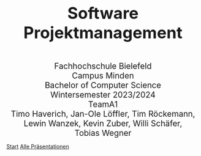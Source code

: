 <div style="text-align: center; font-size: 3em; font-weight: bold; margin: 0px 0px 0px 0px">Software Projektmanagement</div>
 
<div style="text-align: center; font-size: 1.5em;margin: 50px 0px 0px 0px">
	Fachhochschule Bielefeld<br> 
	Campus Minden<br>
	Bachelor of Computer Science<br>
	Wintersemester 2023/2024<br>
    TeamA1<br>
	Timo Haverich, Jan-Ole Löffler, Tim Röckemann, Lewin Wanzek, Kevin Zuber, Willi Schäfer, <br> 
    Tobias Wegner
</div>

[Start](index)
<a href="praesentationen.html"> Alle Präsentationen</a>